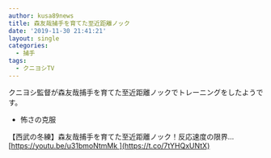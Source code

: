 ```yaml
---
author: kusa89news
title: 森友哉捕手を育てた至近距離ノック
date: '2019-11-30 21:41:21'
layout: single
categories:
  - 捕手
tags:
  - クニヨシTV
---
```


クニヨシ監督が森友哉捕手を育てた至近距離ノックでトレーニングをしたようです。

- 怖さの克服

【西武の冬練】森友哉捕手を育てた至近距離ノック！反応速度の限界… [https://youtu.be/u31bmoNtmMk ](https://t.co/7tYHQxUNtX)
